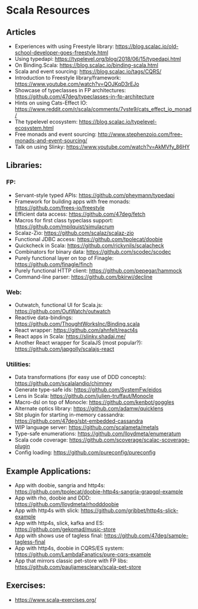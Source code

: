# Scala Resources

## Articles

* Experiences with using Freestyle library: https://blog.scalac.io/old-school-developer-goes-freestyle.html
* Using typedapi: https://typelevel.org/blog/2018/06/15/typedapi.html
* On Binding.Scala: https://blog.scalac.io/binding-scala.html
* Scala and event sourcing: https://blog.scalac.io/tags/CQRS/
* Introduction to Freestyle library/framework: https://www.youtube.com/watch?v=QOJKqD3rEJo
* Showcase of typeclasses in FP architectures: https://github.com/47deg/typeclasses-in-fp-architecture
* Hints on using Cats-Effect IO: https://www.reddit.com/r/scala/comments/7vste9/cats_effect_io_monad/
* The typelevel ecosystem: https://blog.scalac.io/typelevel-ecosystem.html
* Free monads and event sourcing: http://www.stephenzoio.com/free-monads-and-event-sourcing/
* Talk on using Slinky: https://www.youtube.com/watch?v=AkMVfy_86HY

## Libraries:

### FP:

* Servant-style typed APIs: https://github.com/pheymann/typedapi
* Framework for building apps with free monads: https://github.com/frees-io/freestyle
* Efficient data access: https://github.com/47deg/fetch
* Macros for first class typeclass support: https://github.com/mpilquist/simulacrum
* Scalaz-Zio: https://github.com/scalaz/scalaz-zio
* Functional JDBC access: https://github.com/tpolecat/doobie
* Quickcheck in Scala: https://github.com/rickynils/scalacheck
* Combinators for binary data: https://github.com/scodec/scodec
* Purely functional layer on top of Finagle: https://github.com/finagle/finch
* Purely functional HTTP client: https://github.com/pepegar/hammock
* Command-line parser: https://github.com/bkirwi/decline

### Web:

* Outwatch, functional UI for Scala.js: https://github.com/OutWatch/outwatch
* Reactive data-bindings: https://github.com/ThoughtWorksInc/Binding.scala
* React wrapper: https://github.com/ahnfelt/react4s
* React apps in Scala: https://slinky.shadaj.me/
* Another React wrapper for ScalaJS (most popular?): https://github.com/japgolly/scalajs-react

### Utilities:

* Data transformations (for easy use of DDD concepts): https://github.com/scalalandio/chimney
* Generate type-safe ids: https://github.com/SystemFw/eidos
* Lens in Scala: https://github.com/julien-truffaut/Monocle
* Macro-dsl on top of Monocle: https://github.com/kenbot/goggles
* Alternate optics library: https://github.com/adamw/quicklens
* Sbt plugin for starting in-memory cassandra: https://github.com/47deg/sbt-embedded-cassandra
* WIP language server: https://github.com/scalameta/metals
* Type-safe enumerations: https://github.com/lloydmeta/enumeratum
* Scala code coverage: https://github.com/scoverage/scalac-scoverage-plugin
* Config loading: https://github.com/pureconfig/pureconfig

## Example Applications:

* App with doobie, sangria and http4s: https://github.com/tpolecat/doobie-http4s-sangria-grapgql-example
* App with rho, doobie and DDD: https://github.com/lloydmeta/rhodddoobie
* App with http4s with slick: https://github.com/gribbet/http4s-slick-example
* App with http4s, slick, kafka and ES: https://github.com/gekomad/music-store
* App with shows use of tagless final: https://github.com/47deg/sample-tagless-final
* App with http4s, doobie in CQRS/ES system: https://github.com/LambdaFanatics/pure-cqrs-example
* App that mirrors classic pet-store with FP libs: https://github.com/pauljamescleary/scala-pet-store

## Exercises:

* https://www.scala-exercises.org/
